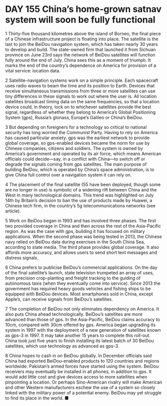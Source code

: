 # DAY 155 China’s home-grown satnav system will soon be fully functional
1 Thirty-five thousand kilometres above the island of Borneo, the final piece of a Chinese infrastructure project is floating into place. The satellite is the last to join the BeiDou navigation system, which has taken nearly 30 years to develop and build. The state-owned firm that launched it from Sichuan province on June 23rd says the network of BeiDou satellites will function fully around the end of July. China sees this as a moment of triumph. It marks the end of the country’s dependence on America for provision of a vital service: location data.

2 Satellite-navigation systems work on a simple principle. Each spacecraft uses radio waves to beam the time and its position to Earth. Devices that receive simultaneous transmissions from three or more satellites can use tiny differences in these signals to work out where the user is. All location satellites broadcast timing data on the same frequencies, so that a location device could, in theory, lock on to whichever satellites provide the best signal, regardless of whether they belong to America’s Global Positioning System (gps), Russia’s glonass, Europe’s Galileo or China’s BeiDou.

3 But depending on foreigners for a technology so critical to national security has long worried the Communist Party. Having to rely on America has caused particular anxiety. gps was the earliest network to provide global coverage, so gps-enabled devices became the norm for use by Chinese companies, citizens and soldiers. The system is owned by America’s government and operated by its air force, which means American officials could decide—say, in a conflict with China—to switch off or degrade the signals coming from gps satellites. The main purpose of building BeiDou, which is operated by China’s space administration, is to give China full control over a navigation system it can rely on.

4 The placement of the final satellite (55 have been deployed, though some are no longer in use) is symbolic of a widening rift between China and the West in many technological domains. This trend was highlighted on July 14th by Britain’s decision to ban the use of products made by Huawei, a Chinese tech firm, in the country’s 5g telecommunications networks (see article).

5 Work on BeiDou began in 1993 and has involved three phases. The first two provided coverage in China and then across the rest of the Asia-Pacific region. As was the case with gps, building it has focused on military applications. When the second phase was being tested in 2013, the Chinese navy relied on BeiDou data during exercises in the South China Sea, according to state media. The third phase provides global coverage. It also affords more accuracy, and allows users to send short text messages and distress signals.

6 China prefers to publicise BeiDou’s commercial applications. On the day of the final satellite’s launch, state television trumpeted an array of uses, from precision crop-planting and freight tracking to the guiding of autonomous taxis (when they eventually come into service). Since 2013 the government has required heavy goods vehicles and fishing ships to be equipped with BeiDou devices. Most smartphones sold in China, except Apple’s, can receive signals from BeiDou’s satellites.

7 The completion of BeiDou not only eliminates dependency on America. It also puts China ahead technologically. BeiDou’s satellites are more advanced than those of gps. In the Asia-Pacific, BeiDou claims accuracy to 10cm, compared with 30cm offered by gps. America began upgrading its system in 1997 with the deployment of a new generation of satellites known as gps-3 in 1997. It may take another 15 years to complete this roll-out. China took just five years to finish installing its latest batch of 30 BeiDou satellites, which use technology as advanced as gps-3.

8 China hopes to cash in on BeiDou globally. In December officials said China had exported BeiDou-enabled products to 120 countries and regions worldwide. Pakistan’s armed forces have started using the system. BeiDou receivers may eventually be installed in all phones, in addition to gps. It would add little cost and give devices access to more satellites when pinpointing a location. Or perhaps Sino-American rivalry will make American and other Western manufacturers eschew the use of a system so closely linked with the military power of a potential enemy. BeiDou may yet struggle to find its place in the world. ■

